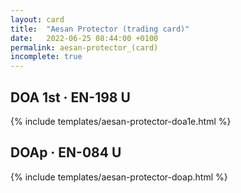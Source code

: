 ```yaml
---
layout: card
title:  "Aesan Protector (trading card)"
date:   2022-06-25 08:44:00 +0100
permalink: aesan-protector_(card)
incomplete: true
---
```


## DOA 1st &middot; EN-198 U

{% include templates/aesan-protector-doa1e.html %}


## DOAp &middot; EN-084 U

{% include templates/aesan-protector-doap.html %}
